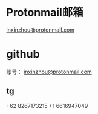 # Protonmail邮箱
inxinzhou@protonmail.com
# github
账号： inxinzhou@protonmail.com
## tg
+62 8267173215 +1 6616947049